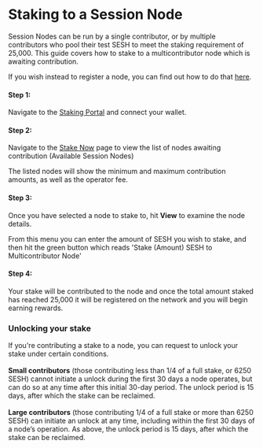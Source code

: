 # Staking to a Session Node

Session Nodes can be run by a single contributor, or by multiple contributors who pool their test SESH to meet the staking requirement of 25,000. This guide covers how to stake to a multicontributor node which is awaiting contribution.&#x20;

If you wish instead to register a node, you can find out how to do that [here](testnet/session-stagenet-node-setup/).

#### Step 1:

Navigate to the [Staking Portal](https://stake.getsession.org/) and connect your wallet.

#### Step 2:

Navigate to the [Stake Now](https://stake.getsession.org/stake) page to view the list of nodes awaiting contribution (Available Session Nodes)

The listed nodes will show the minimum and maximum contribution amounts, as well as the operator fee.&#x20;

#### Step 3:&#x20;

Once you have selected a node to stake to, hit **View** to examine the node details.

From this menu you can enter the amount of SESH you wish to stake, and then hit the green button which reads 'Stake (Amount) SESH to Multicontributor Node'

#### Step 4:

Your stake will be contributed to the node and once the total amount staked has reached 25,000 it will be registered on the network and you will begin earning rewards.

### Unlocking your stake

If you're contributing a stake to a node, you can request to unlock your stake under certain conditions. \
\
**Small contributors** (those contributing less than 1/4 of a full stake, or 6250 SESH) cannot initiate a unlock during the first 30 days a node operates, but can do so at any time after this initial 30-day period. The unlock period is 15 days, after which the stake can be reclaimed. \
\
**Large contributors** (those contributing 1/4 of a full stake or more than 6250 SESH) can initiate an unlock at any time, including within the first 30 days of a node’s operation. As above, the unlock period is 15 days, after which the stake can be reclaimed.

